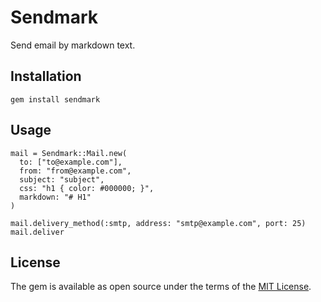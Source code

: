 # Sendmark

Send email by markdown text.

## Installation

```
gem install sendmark
```

## Usage

```
mail = Sendmark::Mail.new(
  to: ["to@example.com"],
  from: "from@example.com",
  subject: "subject",
  css: "h1 { color: #000000; }",
  markdown: "# H1"
)

mail.delivery_method(:smtp, address: "smtp@example.com", port: 25)
mail.deliver
```

## License

The gem is available as open source under the terms of the [MIT License](http://opensource.org/licenses/MIT).

